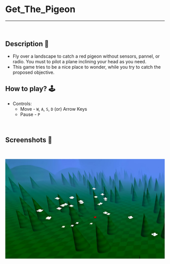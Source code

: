 # **Get_The_Pigeon** 

---

<br>

## **Description 📃**
- Fly over a landscape to catch a red pigeon without sensors, pannel, or radio. You must to pilot a plane inclining your head as you need.
- This game tries to be a nice place to wonder, while you try to catch the proposed objective.

## **How to play? 🕹️**
- Controls:
	- Move - `W`, `A`, `S`, `D` (or) Arrow Keys
	- Pause - `P`
	
<br>

## **Screenshots 📸**

<br>

![image](../../assets/images/Get_The_Pigeon.jpg)

<br>
